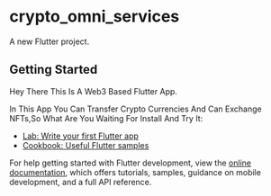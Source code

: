 # crypto_omni_services

A new Flutter project.

## Getting Started

Hey There This Is A Web3 Based Flutter App.

In This App You Can Transfer Crypto Currencies And Can Exchange NFTs,So What Are You Waiting For Install And Try It:

- [Lab: Write your first Flutter app](https://docs.flutter.dev/get-started/codelab)
- [Cookbook: Useful Flutter samples](https://docs.flutter.dev/cookbook)

For help getting started with Flutter development, view the
[online documentation](https://docs.flutter.dev/), which offers tutorials,
samples, guidance on mobile development, and a full API reference.
